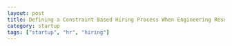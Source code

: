 ```yaml
---
layout: post
title: Defining a Constraint Based Hiring Process When Engineering Resources are Limited
category: startup
tags: ["startup", "hr", "hiring"]
---
```

